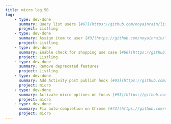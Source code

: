 ```yaml
---
title: micro log 50
log:
    - type: dev-done
      summary: Query list users [#67](https://github.com/noyainrain/listling/issues/67)
      project: Listling
    - type: dev-done
      summary: Assign item to user [#3](https://github.com/noyainrain/listling/issues/3)
      project: Listling
    - type: dev-done
      summary: Enable check for shopping use case [#66](https://github.com/noyainrain/listling/issues/66)
      project: Listling
    - type: dev-done
      summary: Remove deprecated features
      project: Listling
    - type: dev-done
      summary: Add Activity post publish hook [#93](https://github.com/noyainrain/micro/issues/93)
      project: micro
    - type: dev-done
      summary: Activate micro-options on focus [#95](https://github.com/noyainrain/micro/issues/95)
      project: micro
    - type: dev-done
      summary: Fix auto-completion on Chrome [#73](https://github.com/noyainrain/micro/issues/73)
      project: micro
---
```

